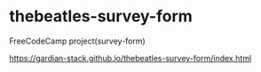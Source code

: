 # thebeatles-survey-form
FreeCodeCamp project(survey-form)

https://gardian-stack.github.io/thebeatles-survey-form/index.html
